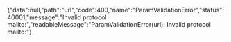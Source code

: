 {"data":null,"path":"url","code":400,"name":"ParamValidationError","status":40001,"message":"Invalid protocol mailto:","readableMessage":"ParamValidationError(url): Invalid protocol mailto:"}